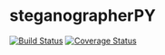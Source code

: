 # steganographerPY
[![Build Status](https://travis-ci.org/MotaDan/steganographerPY.svg?branch=master)](https://travis-ci.org/MotaDan/steganographerPY)
[![Coverage Status](https://coveralls.io/repos/github/MotaDan/steganographerPY/badge.svg?branch=master)](https://coveralls.io/github/MotaDan/steganographerPY?branch=master)
